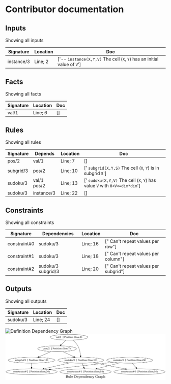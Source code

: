 
# Contributor documentation
## Inputs
Showing all inputs 

| **Signature** | **Location** | **Doc** |
|---------------|--------------|---------|
| instance/3 | Line; 2 | ['-- `instance(X,Y,V)` The cell (`X`, `Y`) has an initial value of `V`'] |

## Facts
Showing all facts

| **Signature** | **Location** | **Doc** |
|---------------|--------------|---------|
| val/1 | Line; 6 | [] |

## Rules
Showing all rules

| **Signature** | **Depends** | **Location** | **Doc** |
|---------------|-------------|--------------|---------|
| pos/2 | val/1 | Line; 7 | [] |
| subgrid/3 | pos/2 | Line; 10 | [' `subgrid(X,Y,S)` The cell (`X`, `Y`) is in subgrid `S`'] |
| sudoku/3 | val/1 pos/2 | Line; 13 | [' `sudoku(X,Y,V)` The cell (`X`, `Y`) has value `V` with `0<V<=dim*dim`'] |
| sudoku/3 | instance/3 | Line; 22 | [] |

## Constraints
Showing all constraints 

| **Signature** | **Dependencies** | **Location** | **Doc** |
|---------------|------------------|--------------|---------|
| constraint#0 | sudoku/3 | Line; 16 | [" Can't repeat values per row"] |
| constraint#1 | sudoku/3 | Line; 18 | [" Can't repeat values per column"] |
| constraint#2 | sudoku/3 subgrid/3 | Line; 20 | [" Can't repeat values per subgrid"] |

## Outputs
Showing all outputs 

| **Signature** | **Location** | **Doc** |
|---------------|--------------|---------|
| sudoku/3 | Line; 24 | [] |


![Definition Dependency Graph](DefinitionDependencyGraph.png)
![Rule Dependency Graph](RuleDependencyGraph.png)